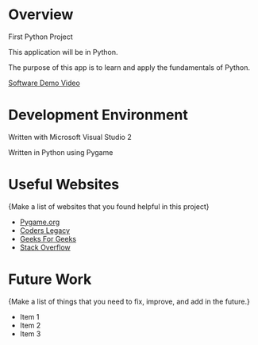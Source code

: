 # Overview

First Python Project

This application will be in Python.

The purpose of this app is to learn and apply the fundamentals of Python. 

[Software Demo Video](http://youtube.link.goes.here)

# Development Environment

Written with Microsoft Visual Studio 2

Written in Python using Pygame

# Useful Websites

{Make a list of websites that you found helpful in this project}
* [Pygame.org](http://pygame.org)
* [Coders Legacy](http://coderslegacy.com)
* [Geeks For Geeks](http://geeksforgeeks.org)
* [Stack Overflow](http://stackoverflow.com)

# Future Work

{Make a list of things that you need to fix, improve, and add in the future.}
* Item 1
* Item 2
* Item 3
